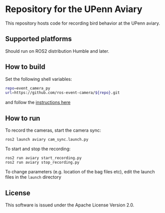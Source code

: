 # Repository for the UPenn Aviary

This repository hosts code for recording bird behavior at the UPenn aviary.

## Supported platforms

Should run on ROS2 distribution Humble and later.

## How to build

Set the following shell variables:
```bash
repo=event_camera_py
url=https://github.com/ros-event-camera/${repo}.git
```
and follow the [instructions here](https://github.com/ros-misc-utilities/.github/blob/master/docs/build_ros_repository.md)

## How to run

To record the cameras, start the camera sync:
```
ros2 launch aviary cam_sync.launch.py
```

To start and stop the recording:
```
ros2 run aviary start_recording.py
ros2 run aviary stop_recording.py
```
To change parameters (e.g. location of the bag files etc), edit the launch
files in the ``launch`` directory

## License

This software is issued under the Apache License Version 2.0.
